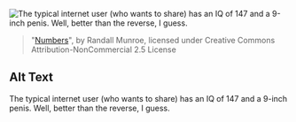 ![The typical internet user (who wants to share) has an IQ of 147 and a 9-inch penis. Well, better than the reverse, I guess.](https://imgs.xkcd.com/comics/numbers.png)
> "[Numbers](https://xkcd.com/715/)", by Randall Munroe, licensed under Creative Commons Attribution-NonCommercial 2.5 License

## Alt Text
The typical internet user (who wants to share) has an IQ of 147 and a 9-inch penis. Well, better than the reverse, I guess.
